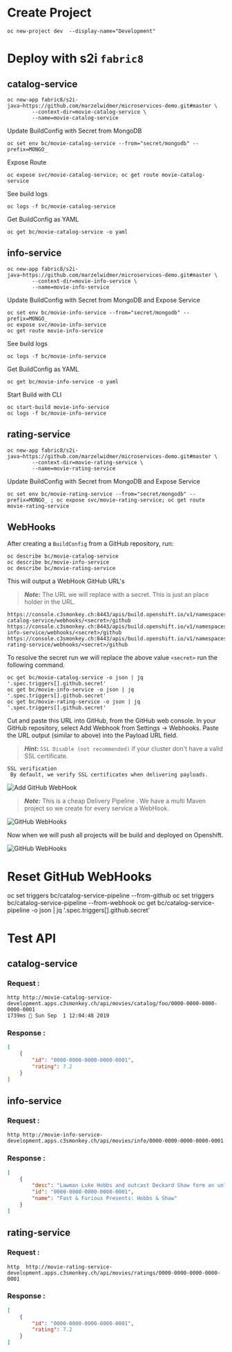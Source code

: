 # Create Project
```
oc new-project dev  --display-name="Development"
```

# Deploy with s2i `fabric8`
## catalog-service
```
oc new-app fabric8/s2i-java~https://github.com/marzelwidmer/microservices-demo.git#master \
        --context-dir=movie-catalog-service \
        --name=movie-catalog-service
```
Update BuildConfig with Secret from MongoDB
```
oc set env bc/movie-catalog-service --from="secret/mongodb" --prefix=MONGO_
```
Expose Route
```
oc expose svc/movie-catalog-service; oc get route movie-catalog-service
```

See build logs
```
oc logs -f bc/movie-catalog-service
```

Get BuildConfig as YAML 
``` 
oc get bc/movie-catalog-service -o yaml
```

## info-service
```
oc new-app fabric8/s2i-java~https://github.com/marzelwidmer/microservices-demo.git#master \
        --context-dir=movie-info-service \
        --name=movie-info-service
```
Update BuildConfig with Secret from MongoDB and Expose Service
```
oc set env bc/movie-info-service --from="secret/mongodb" --prefix=MONGO_ 
oc expose svc/movie-info-service
oc get route movie-info-service
```

See build logs
```
oc logs -f bc/movie-info-service
```

Get BuildConfig as YAML 
``` 
oc get bc/movie-info-service -o yaml
```

Start Build with CLI
```
oc start-build movie-info-service
oc logs -f bc/movie-info-service    
```


## rating-service
```
oc new-app fabric8/s2i-java~https://github.com/marzelwidmer/microservices-demo.git#master \
        --context-dir=movie-rating-service \
        --name=movie-rating-service
```
Update BuildConfig with Secret from MongoDB and Expose Service
```
oc set env bc/movie-rating-service --from="secret/mongodb" --prefix=MONGO_ ; oc expose svc/movie-rating-service; oc get route movie-rating-service
```

## WebHooks
After creating a `BuildConfig` from a GitHub repository, run:
```
oc describe bc/movie-catalog-service
oc describe bc/movie-info-service
oc describe bc/movie-rating-service
```
This will output a WebHook GitHub URL's 
> **_Note:_** The URL <secret> we will replace with a secret. This is just an place holder in the URL.
``` 
https://console.c3smonkey.ch:8443/apis/build.openshift.io/v1/namespaces/development/buildconfigs/movie-catalog-service/webhooks/<secret>/github
https://console.c3smonkey.ch:8443/apis/build.openshift.io/v1/namespaces/development/buildconfigs/movie-info-service/webhooks/<secret>/github
https://console.c3smonkey.ch:8443/apis/build.openshift.io/v1/namespaces/development/buildconfigs/movie-rating-service/webhooks/<secret>/github
```

To resolve the secret run we will replace the above value `<secret>` run the following command.
``` 
oc get bc/movie-catalog-service -o json | jq '.spec.triggers[].github.secret'
oc get bc/movie-info-service -o json | jq '.spec.triggers[].github.secret'
oc get bc/movie-rating-service -o json | jq '.spec.triggers[].github.secret'
```

Cut and paste this URL into GitHub, from the GitHub web console.
In your GitHub repository, select Add Webhook from Settings → Webhooks.
Paste the URL output (similar to above) into the Payload URL field.

> **_Hint:_** `SSL Disable (not recommended)` if your cluster don't have a valid SSL certificate.
```
SSL verification
 By default, we verify SSL certificates when delivering payloads.
```

![Add GitHub WebHook](/Add-GitHub-WebHook.png)

> **_Note:_**  This is a cheap Delivery  Pipeline . We have a multi Maven project so we create for every service a WebHook.


![GitHub WebHooks](/GitHub-WebHooks.png)

Now when we will push all projects will be build and deployed on Openshift.

![GitHub WebHooks](/Builds.png)


# Reset GitHub WebHooks
oc set triggers bc/catalog-service-pipeline --from-github
oc set triggers bc/catalog-service-pipeline --from-webhook
oc get bc/catalog-service-pipeline -o json | jq '.spec.triggers[].github.secret'



# Test API
## catalog-service
### Request :
```
http http://movie-catalog-service-development.apps.c3smonkey.ch/api/movies/catalog/foo/0000-0000-0000-0000-0001                                                                     1739ms  Sun Sep  1 12:04:48 2019
```
### Response :
```json
[
    {
        "id": "0000-0000-0000-0000-0001",
        "rating": 7.2
    }
]
```
## info-service
### Request :
```
http http://movie-info-service-development.apps.c3smonkey.ch/api/movies/info/0000-0000-0000-0000-0001
```
### Response :
```json
[
    {
        "desc": "Lawman Luke Hobbs and outcast Deckard Shaw form an unlikely alliance when a cyber-genetically enhanced villain threatens the future of humanity.",
        "id": "0000-0000-0000-0000-0001",
        "name": "Fast & Furious Presents: Hobbs & Shaw"
    }
]
```

## rating-service
### Request :
```
http  http://movie-rating-service-development.apps.c3smonkey.ch/api/movies/ratings/0000-0000-0000-0000-0001
```
### Response :
```json
[
    {
        "id": "0000-0000-0000-0000-0001",
        "rating": 7.2
    }
]
```